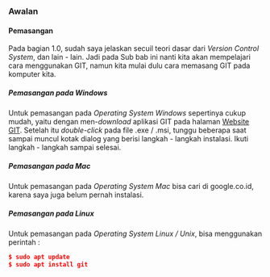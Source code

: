 ### Awalan

#### Pemasangan

Pada bagian 1.0, sudah saya jelaskan secuil teori dasar dari _Version Control System_, dan lain - lain. Jadi pada Sub bab ini nanti kita akan mempelajari cara menggunakan GIT, namun kita mulai dulu cara memasang GIT pada komputer kita.

##### Pemasangan pada Windows

Untuk pemasangan pada _Operating System Windows_ sepertinya cukup mudah, yaitu dengan men-_download_ aplikasi GIT pada halaman [Website GIT](http://git-scm.com). Setelah itu _double-click_ pada file .exe / .msi, tunggu beberapa saat sampai muncul kotak dialog yang berisi langkah - langkah instalasi. Ikuti langkah - langkah sampai selesai.

##### Pemasangan pada Mac

Untuk pemasangan pada _Operating System Mac_ bisa cari di google.co.id, karena saya juga belum pernah instalasi.

##### Pemasangan pada Linux

Untuk pemasangan pada _Operating System Linux / Unix_, bisa menggunakan perintah :

````json
$ sudo apt update
$ sudo apt install git
````


